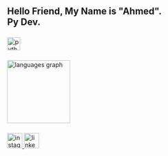 <h2 align="left">Hello Friend, My Name is "Ahmed".<br>Py Dev.</h2>

###

<div align="left">
  <img src="https://cdn.jsdelivr.net/gh/devicons/devicon/icons/python/python-original.svg" height="30" alt="python logo"  />
</div>

###

<div align="left">
  <img src="https://github-readme-stats.vercel.app/api/top-langs?username=Ahmed-fsociety&locale=en&hide_title=false&layout=compact&card_width=320&langs_count=5&theme=dark&hide_border=true&order=2" height="146" alt="languages graph"  />
</div>

###

<div align="left">
  <a href="https://www.instagram.com/ahmedheshamf/?hl=en" target="_blank">
    <img src="https://img.shields.io/static/v1?message=instagram&logo=instagram&label=&color=222222&logoColor=black&labelColor=&style=for-the-badge" height="35" alt="instagram logo"  />
  </a>
  <a href="https://www.linkedin.com/in/ahmed-hesham-818016358/" target="_blank">
    <img src="https://img.shields.io/static/v1?message=LinkedIn&logo=linkedin&label=&color=222222&logoColor=white&labelColor=2222222'&style=for-the-badge" height="35" alt="linkedin logo"  />
  </a>
</div>

###
